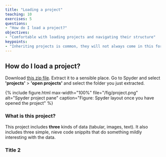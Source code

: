 ```yaml
---
title: "Loading a project"
teaching: 10
exercises: 5
questions:
- "How do I load a project?"
objectives:
- "Comfortable with loading projects and navigating their structure"
keypoints:
- "Inheriting projects is common, they will not always come in this format"
---
```


## How do I load a project?

Download [this zip file](../fig/AISummerSchool.zip). Extract it to a sensible place. Go to Spyder and select **'projects'** > **'open projects'** and select the folder you just extracted.

{% include figure.html max-width="100%" file="/fig/project.png" 
alt="Spyder project pane" caption="Figure: Spyder layout once you have opened the project" %}

### What is this project?

This project includes **three** kinds of data (tabular, images, text). It also includes three simple, nieve code snippits that do something mildly interesting with the data.  


### Title 2




